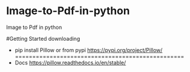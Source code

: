 # Image-to-Pdf-in-python
Image to Pdf in python

#Getting Started downloading
 - pip install Pillow
or from pypi https://pypi.org/project/Pillow/
=================================================
  - Docs https://pillow.readthedocs.io/en/stable/
